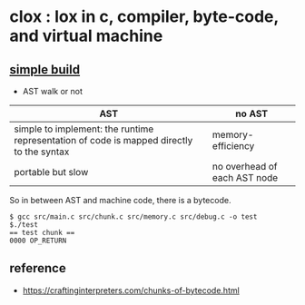 # clox : lox in c, compiler, byte-code, and virtual machine

## [simple build](https://craftinginterpreters.com/chunks-of-bytecode.html)

* AST walk or not

| AST | no AST |
| --- | ------ |
| simple to implement: the runtime representation of code is mapped directly to the syntax | memory-efficiency |
| portable but slow | no overhead of each AST node |

So in between AST and machine code, there is a bytecode.
 
```
$ gcc src/main.c src/chunk.c src/memory.c src/debug.c -o test 
$./test 
== test chunk ==
0000 OP_RETURN
```

## reference

* https://craftinginterpreters.com/chunks-of-bytecode.html

